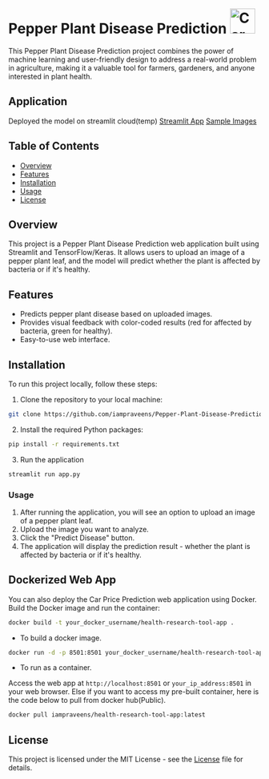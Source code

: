 # Pepper Plant Disease Prediction <img src="https://cdn-icons-png.flaticon.com/512/3631/3631976.png" alt="Car Price Prediction" width="50" height="50">

This Pepper Plant Disease Prediction project combines the power of machine learning and user-friendly design to address a real-world problem in agriculture, making it a valuable tool for farmers, gardeners, and anyone interested in plant health.

## Application
Deployed the model on streamlit cloud(temp) [Streamlit App](https://pepper-plant-disease-prediction.streamlit.app/) [Sample Images](https://drive.google.com/drive/folders/17NGHLB_uW6mQmOWxbqmSeFynrHpTcF0m?usp=sharing)

## Table of Contents

- [Overview](#overview)
- [Features](#features)
- [Installation](#installation)
- [Usage](#usage)
- [License](#license)

## Overview

This project is a Pepper Plant Disease Prediction web application built using Streamlit and TensorFlow/Keras. It allows users to upload an image of a pepper plant leaf, and the model will predict whether the plant is affected by bacteria or if it's healthy.

## Features

- Predicts pepper plant disease based on uploaded images.
- Provides visual feedback with color-coded results (red for affected by bacteria, green for healthy).
- Easy-to-use web interface.

## Installation

To run this project locally, follow these steps:

1. Clone the repository to your local machine:

```bash
git clone https://github.com/iampraveens/Pepper-Plant-Disease-Prediction.git
```
2. Install the required Python packages:

```bash
pip install -r requirements.txt
```
3. Run the application

```bash
streamlit run app.py
```

### Usage

1. After running the application, you will see an option to upload an image of a pepper plant leaf.
2. Upload the image you want to analyze.
3. Click the "Predict Disease" button.
4. The application will display the prediction result - whether the plant is affected by bacteria or if it's healthy.

## Dockerized Web App
You can also deploy the Car Price Prediction web application using Docker. Build the Docker image and run the container:
```bash
docker build -t your_docker_username/health-research-tool-app .
```
- To build a docker image.

```bash
docker run -d -p 8501:8501 your_docker_username/health-research-tool-app
```
- To run as a container.

Access the web app at `http://localhost:8501` or `your_ip_address:8501` in your web browser.
Else if you want to access my pre-built container, here is the code below to pull from docker hub(Public).
```bash
docker pull iampraveens/health-research-tool-app:latest
```

## License 
This project is licensed under the MIT License - see the [License](https://github.com/git/git-scm.com/blob/main/MIT-LICENSE.txt) file for details.
